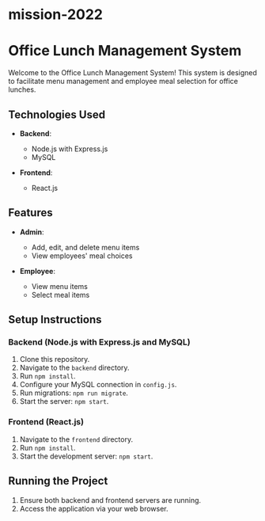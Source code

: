 # mission-2022
# Office Lunch Management System

Welcome to the Office Lunch Management System! This system is designed to facilitate menu management and employee meal selection for office lunches.

## Technologies Used

- **Backend**:
  - Node.js with Express.js
  - MySQL

- **Frontend**:
  - React.js

## Features

- **Admin**:
  - Add, edit, and delete menu items
  - View employees' meal choices

- **Employee**:
  - View menu items
  - Select meal items

## Setup Instructions

### Backend (Node.js with Express.js and MySQL)

1. Clone this repository.
2. Navigate to the `backend` directory.
3. Run `npm install`.
4. Configure your MySQL connection in `config.js`.
5. Run migrations: `npm run migrate`.
6. Start the server: `npm start`.

### Frontend (React.js)

1. Navigate to the `frontend` directory.
2. Run `npm install`.
3. Start the development server: `npm start`.

## Running the Project

1. Ensure both backend and frontend servers are running.
2. Access the application via your web browser.

